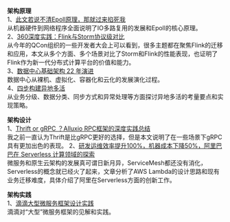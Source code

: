 **架构原理**    
1、[此文若说不清Epoll原理，那就过来掐死我](https://mp.weixin.qq.com/s/6VRkbkGHYsEAPvTSd3KXoQ)  
从机器硬件到网络程序全面说明了IO多路复用的发展和Epoll的核心原理。    
2、[360深度实践：Flink与Storm协议级对比](https://mp.weixin.qq.com/s/iSnL8BDHv53cLEq4dpZWjw)  
从今年的QCon组织的一些开发者大会上可以看到，很多主题都在聚焦Flink的迁移和应用，本文从多个方面、多个场景对比了Storm和Flink的性能表现，也证明了Flink作为新一代分布式计算平台的价值和能力。  
3、[数据中心基础架构 22 年演进](https://mp.weixin.qq.com/s/f2iy2sr7SHQNtghzSwm4tA)  
数据中心从裸机、虚拟化、容器化和云化的发展演化过程。  
4、[四步构建异地多活](https://mp.weixin.qq.com/s/hMD-IS__4JE5_nQhYPYSTg)  
从业务分级、数据分类、同步方式和异常处理等方面探讨异地多活的考量要点和实现策略。    

**架构设计**   
1、[Thrift or gRPC ？Alluxio RPC框架的深度实践总结](https://mp.weixin.qq.com/s/n79fA0_Wv9xSyuVt_a89kA)  
我之前一直认为Thrift是比gRPC更好的选择，但是本文说明了在一些场景下gRPC具有更加出色的表现。 
2、[研发运维效率提升100%，机器成本下降50%，阿里巴巴在 Serverless 计算领域的探索](https://mp.weixin.qq.com/s/Gj_qPPTn6KN065qUu6e-mw)  
微服务和原生云架构的发展真可谓日新月异，ServiceMesh都还没有消化，Serverless的概念就已经火了起来，文章分析了AWS Lambda的设计思路和现有业务迁移难度，具体介绍了阿里在Serverless方面的创新工作。  

**架构实践**    
1、[滴滴大型微服务框架设计实践](https://mp.weixin.qq.com/s/0LtovjhBGi-lBpqM3nWY6g)  
滴滴对“大型”微服务框架的见解和实践。


